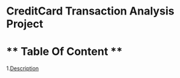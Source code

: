 # **CreditCard Transaction Analysis Project** #
# ** Table Of Content ** #
1.[Description](#Descrption)
